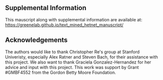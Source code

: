 ## Supplemental Information

This mauscript along with supplemental information are available at: https://greenelab.github.io/text_mined_hetnet_manuscript/

## Acknowledgements

The authors would like to thank Christopher Re's group at Stanford Univeristy, especially Alex Ratner and Steven Bach, for their assistance with this project.
We also want to thank Graciela Gonzalez-Hernandez for her advice and input with this project.
This work was support by Grant #GMBF4552 from the Gordon Betty Moore Foundation.
